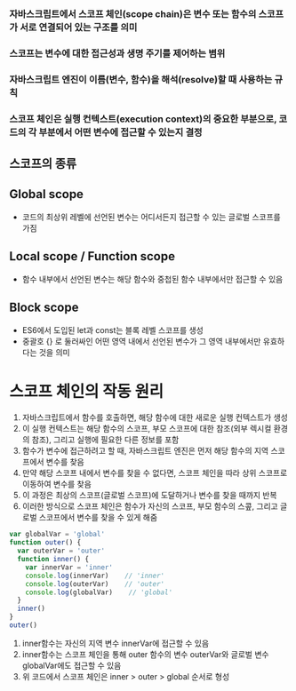 ### 자바스크립트에서 스코프 체인(scope chain)은 변수 또는 함수의 스코프가 서로 연결되어 있는 구조를 의미
### 스코프는 변수에 대한 접근성과 생명 주기를 제어하는 볌위
### 자바스크립트 엔진이 이름(변수, 함수)을 해석(resolve)할 때 사용하는 규칙
### 스코프 체인은 실행 컨텍스트(execution context)의 중요한 부분으로, 코드의 각 부분에서 어떤 변수에 접근할 수 있는지 결정

## 스코프의 종류
## Global scope
  - 코드의 최상위 레벨에 선언된 변수는 어디서든지 접근할 수 있는 글로벌 스코프를 가짐
## Local scope / Function scope
  - 함수 내부에서 선언된 변수는 해당 함수와 중첩된 함수 내부에서만 접근할 수 있음
## Block scope
  - ES6에서 도입된 let과 const는 블록 레벨 스코프를 생성
  - 중괄호 {} 로 둘러싸인 어떤 영역 내에서 선언된 변수가 그 영역 내부에서만 유효하다는 것을 의미


# 스코프 체인의 작동 원리
  1. 자바스크립트에서 함수를 호출하면, 해당 함수에 대한 새로운 실행 컨텍스트가 생성
  2. 이 실행 컨텍스트는 해당 함수의 스코프, 부모 스코프에 대한 참조(외부 렉시컬 환경의 참조), 그리고 실행에 필요한 다른 정보를 포함
  3. 함수가 변수에 접근하려고 할 때, 자바스크립트 엔진은 먼저 해당 함수의 지역 스코프에서 변수를 찾음
  4. 만약 해당 스코프 내에서 변수를 찾을 수 없다면, 스코프 체인을 따라 상위 스코프로 이동하여 변수를 찾음
  5. 이 과정은 최상의 스코프(글로벌 스코프)에 도달하거나 변수를 찾을 때까지 반복
  6. 이러한 방식으로 스코프 체인은 함수가 자신의 스코프, 부모 함수의 스콮, 그리고 글로벌 스코프에서 변수를 찾을 수 있게 해줌


```js
var globalVar = 'global'
function outer() {
  var outerVar = 'outer'
  function inner() {
    var innerVar = 'inner'
    console.log(innerVar)    // 'inner'
    console.log(outerVar)    // 'outer'
    console.log(globalVar)    // 'global'
  }
  inner()
}
outer()
```

1. inner함수는 자신의 지역 변수 innerVar에 접근할 수 있음
2. inner함수는 스코프 체인을 통해 outer 함수의 변수 outerVar와 글로벌 변수 globalVar에도 접근할 수 있음
3. 위 코드에서 스코프 체인은 inner > outer > global 순서로 형성

